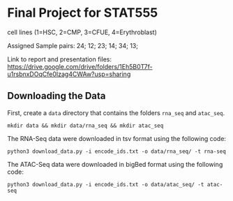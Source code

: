 # Final Project for STAT555

cell lines (1=HSC, 2=CMP, 3=CFUE, 4=Erythroblast)

Assigned Sample pairs:
24; 12; 23; 14; 34; 13; 

Link to report and presentation files: https://drive.google.com/drive/folders/1Eh5B0T7f-u1rsbnxDOqCfe0Izag4CWAw?usp=sharing

## Downloading the Data 
First, create a ```data``` directory that contains the folders ```rna_seq``` and ``atac_seq``.

```
mkdir data && mkdir data/rna_seq && mkdir atac_seq
```
The RNA-Seq data were downloaded in tsv format using the following code:

```
python3 download_data.py -i encode_ids.txt -o data/rna_seq/ -t rna-seq
```

The ATAC-Seq data were downloaded in bigBed format using the following code:

```
python3 download_data.py -i encode_ids.txt -o data/atac_seq/ -t atac-seq
```
